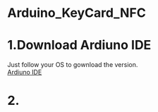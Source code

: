 # Arduino_KeyCard_NFC  
# 1.Download Ardiuno IDE  
  Just follow your OS to gownload the version.  
  [Ardiuno IDE](https://www.arduino.cc/en/software)
# 2.
